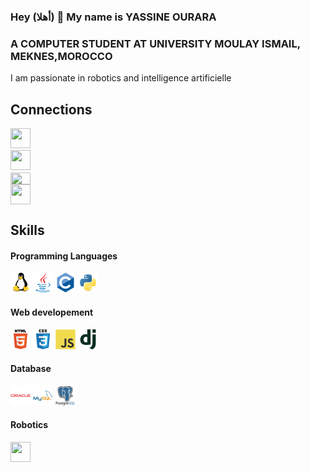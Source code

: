 ### Hey (أهلا) 👋 My name is YASSINE OURARA

<!--
**YassineOurara/YassineOurara** is a ✨ _special_ ✨ repository because its `README.md` (this file) appears on your GitHub profile.

Here are some ideas to get you started:

- 🔭 I’m currently working on ...
- 🌱 I’m currently learning ...
- 👯 I’m looking to collaborate on ...
- 🤔 I’m looking for help with ...
- 💬 Ask me about ...
- 📫 How to reach me: ...
- 😄 Pronouns: ...
- ⚡ Fun fact: ...
-->
### A COMPUTER STUDENT AT UNIVERSITY MOULAY ISMAIL, MEKNES,MOROCCO
I am passionate in robotics and intelligence artificielle

## Connections 

<p align="left"> 
<a href="https://www.facebook.com/" target="_blank" rel="noreferrer"><img src="https://raw.githubusercontent.com/danielcranney/readme-generator/main/public/icons/socials/facebook.svg" width="32" height="32" /></a>  <br>
<a href="https://www.instagram.com/_don.yassine" target="_blank" rel="noreferrer"><img src="https://raw.githubusercontent.com/danielcranney/readme-generator/main/public/icons/socials/instagram.svg" width="32" height="32" /></a><br>
<a href="https://www.linkedin.com/in/yassine-ourara/" target="blank"><img align="center" src="https://raw.githubusercontent.com/rahuldkjain/github-profile-readme-generator/master/src/images/icons/Social/linked-in-alt.svg" height="19" width="32" /></a> <br>
<a href="https://twitter.com/YassineOurara1" target="blank"><img align="center" src="https://raw.githubusercontent.com/rahuldkjain/github-profile-readme-generator/master/src/images/icons/socials/twitter.svg" height="32" width="32" /></a> 
</p>

## Skills 
   <h4 align="left">Programming Languages</h4>
<p align="left"> 
<img src="https://raw.githubusercontent.com/devicons/devicon/master/icons/linux/linux-original.svg" width="32" height="32" />
<img src="https://raw.githubusercontent.com/devicons/devicon/master/icons/java/java-original.svg" width="32" height="32" />
<img src="https://raw.githubusercontent.com/devicons/devicon/master/icons/c/c-original.svg" width="32" height="32" />
<img src="https://raw.githubusercontent.com/devicons/devicon/master/icons/python/python-original.svg" width="32" height="32" /></p>
   <h4 align="left">Web developement</h4>
   <p align="left"> 
<img src="https://raw.githubusercontent.com/devicons/devicon/master/icons/html5/html5-original-wordmark.svg" width="32" height="32" />
<img src="https://raw.githubusercontent.com/devicons/devicon/master/icons/css3/css3-original-wordmark.svg" width="32" height="32" />
<img src="https://raw.githubusercontent.com/devicons/devicon/master/icons/javascript/javascript-original.svg" width="32" height="32" />
<img src="https://raw.githubusercontent.com/devicons/devicon/master/icons/django/django-plain.svg" width="32" height="32" /></p>
   <h4 align="left">Database</h4>
   <p align="left"> 
<img src="https://raw.githubusercontent.com/devicons/devicon/master/icons/oracle/oracle-original.svg" width="32" height="32" />
<img src="https://raw.githubusercontent.com/devicons/devicon/master/icons/mysql/mysql-original-wordmark.svg" width="32" height="32" />
<img src="https://raw.githubusercontent.com/devicons/devicon/master/icons/postgresql/postgresql-original-wordmark.svg" width="32" height="32" />
   <h4 align="left">Robotics</h4>
   <p align="left"> 
<img src="https://cdn.worldvectorlogo.com/logos/arduino-1.svg" width="32" height="32" />
</p>


